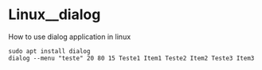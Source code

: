 # Linux__dialog
How to use dialog application in linux



```
sudo apt install dialog
dialog --menu "teste" 20 80 15 Teste1 Item1 Teste2 Item2 Teste3 Item3
```
